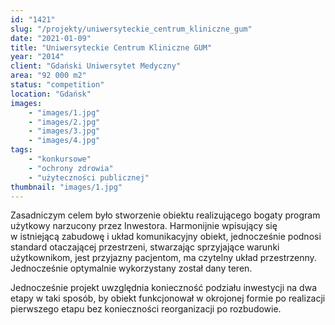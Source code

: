 ```yaml
---
id: "1421"
slug: "/projekty/uniwersyteckie_centrum_kliniczne_gum"
date: "2021-01-09"
title: "Uniwersyteckie Centrum Kliniczne GUM"
year: "2014"
client: "Gdański Uniwersytet Medyczny"
area: "92 000 m2"
status: "competition"
location: "Gdańsk"
images: 
    - "images/1.jpg"
    - "images/2.jpg"
    - "images/3.jpg"
    - "images/4.jpg"    
tags: 
    - "konkursowe"
    - "ochrony zdrowia"
    - "użyteczności publicznej"
thumbnail: "images/1.jpg"
---
```

Zasadniczym celem było stworzenie obiektu realizującego bogaty program użytkowy narzucony przez Inwestora. Harmonijnie wpisujący się w istniejącą zabudowę i układ komunikacyjny obiekt, jednocześnie podnosi standard otaczającej przestrzeni, stwarzając sprzyjające warunki użytkownikom, jest przyjazny pacjentom, ma czytelny układ przestrzenny. Jednocześnie optymalnie wykorzystany został dany teren.

Jednocześnie projekt uwzględnia konieczność podziału inwestycji na dwa etapy w taki sposób, by obiekt funkcjonował w okrojonej formie po realizacji pierwszego etapu bez konieczności reorganizacji po rozbudowie.

